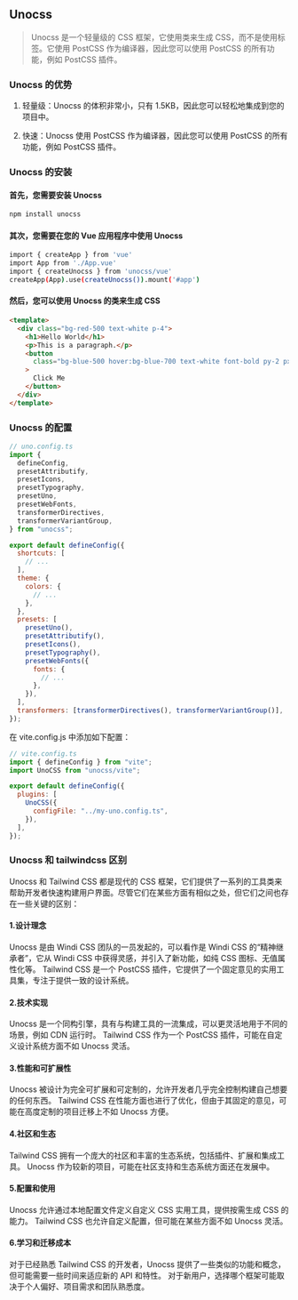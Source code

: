 ## Unocss

> Unocss 是一个轻量级的 CSS 框架，它使用类来生成 CSS，而不是使用标签。它使用 PostCSS 作为编译器，因此您可以使用 PostCSS 的所有功能，例如 PostCSS 插件。

### Unocss 的优势

1. 轻量级：Unocss 的体积非常小，只有 1.5KB，因此您可以轻松地集成到您的项目中。

2. 快速：Unocss 使用 PostCSS 作为编译器，因此您可以使用 PostCSS 的所有功能，例如 PostCSS 插件。

### Unocss 的安装

#### 首先，您需要安装 Unocss

```bash
npm install unocss
```

#### 其次，您需要在您的 Vue 应用程序中使用 Unocss

```bash
import { createApp } from 'vue'
import App from './App.vue'
import { createUnocss } from 'unocss/vue'
createApp(App).use(createUnocss()).mount('#app')
```

#### 然后，您可以使用 Unocss 的类来生成 CSS

```html
<template>
  <div class="bg-red-500 text-white p-4">
    <h1>Hello World</h1>
    <p>This is a paragraph.</p>
    <button
      class="bg-blue-500 hover:bg-blue-700 text-white font-bold py-2 px-4 rounded"
    >
      Click Me
    </button>
  </div>
</template>
```

### Unocss 的配置

```js
// uno.config.ts
import {
  defineConfig,
  presetAttributify,
  presetIcons,
  presetTypography,
  presetUno,
  presetWebFonts,
  transformerDirectives,
  transformerVariantGroup,
} from "unocss";

export default defineConfig({
  shortcuts: [
    // ...
  ],
  theme: {
    colors: {
      // ...
    },
  },
  presets: [
    presetUno(),
    presetAttributify(),
    presetIcons(),
    presetTypography(),
    presetWebFonts({
      fonts: {
        // ...
      },
    }),
  ],
  transformers: [transformerDirectives(), transformerVariantGroup()],
});
```

在 vite.config.js 中添加如下配置：

```js
// vite.config.ts
import { defineConfig } from "vite";
import UnoCSS from "unocss/vite";

export default defineConfig({
  plugins: [
    UnoCSS({
      configFile: "../my-uno.config.ts",
    }),
  ],
});
```

### Unocss 和 tailwindcss 区别

Unocss 和 Tailwind CSS 都是现代的 CSS 框架，它们提供了一系列的工具类来帮助开发者快速构建用户界面。尽管它们在某些方面有相似之处，但它们之间也存在一些关键的区别：

#### 1.设计理念

Unocss 是由 Windi CSS 团队的一员发起的，可以看作是 Windi CSS 的“精神继承者”，它从 Windi CSS 中获得灵感，并引入了新功能，如纯 CSS 图标、无值属性化等。
Tailwind CSS 是一个 PostCSS 插件，它提供了一个固定意见的实用工具集，专注于提供一致的设计系统。

#### 2.技术实现

Unocss 是一个同构引擎，具有与构建工具的一流集成，可以更灵活地用于不同的场景，例如 CDN 运行时。
Tailwind CSS 作为一个 PostCSS 插件，可能在自定义设计系统方面不如 Unocss 灵活。

#### 3.性能和可扩展性

Unocss 被设计为完全可扩展和可定制的，允许开发者几乎完全控制构建自己想要的任何东西。
Tailwind CSS 在性能方面也进行了优化，但由于其固定的意见，可能在高度定制的项目迁移上不如 Unocss 方便。

#### 4.社区和生态

Tailwind CSS 拥有一个庞大的社区和丰富的生态系统，包括插件、扩展和集成工具。
Unocss 作为较新的项目，可能在社区支持和生态系统方面还在发展中。

#### 5.配置和使用

Unocss 允许通过本地配置文件定义自定义 CSS 实用工具，提供按需生成 CSS 的能力。
Tailwind CSS 也允许自定义配置，但可能在某些方面不如 Unocss 灵活。

#### 6.学习和迁移成本

对于已经熟悉 Tailwind CSS 的开发者，Unocss 提供了一些类似的功能和概念，但可能需要一些时间来适应新的 API 和特性。
对于新用户，选择哪个框架可能取决于个人偏好、项目需求和团队熟悉度。
